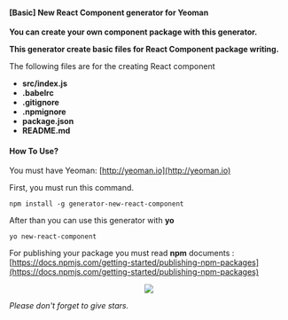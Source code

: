 #### [Basic] New React Component generator for Yeoman

**You can create your own component package with this generator.**

**This generator create basic files for React Component package writing.**

The following files are for the creating React component
-  **src/index.js**
-  **.babelrc**
-  **.gitignore**
-  **.npmignore**
-  **package.json**
-  **README.md**


#### How To Use?

You must have Yeoman: [http://yeoman.io](http://yeoman.io)

First, you must run this command.

    npm install -g generator-new-react-component

After than you can use this generator with **yo**

    yo new-react-component

For publishing your package you must read **npm** documents : [https://docs.npmjs.com/getting-started/publishing-npm-packages](https://docs.npmjs.com/getting-started/publishing-npm-packages)
<p align="center">
<img src="https://gitlab.com/taluttasgiran/new-react-component/raw/master/res.png" />
</p>

*Please don't forget to give stars.*